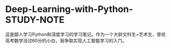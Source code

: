 # Deep-Learning-with-Python-STUDY-NOTE
这是鄙人学习Python和深度学习的学习笔记。作为一个大龄文科生+艺术生，曾经高考数学没过60分的小白，我争取实现人工智能学习的入门。
